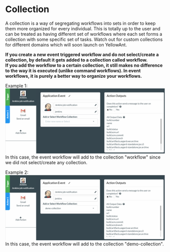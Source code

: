 # Collection

A collection is a way of segregating workflows into sets in order to keep them more organized for every individual. This is totally up to the user and can be treated as having different set of workflows where each set forms a collection with some specific set of tasks. Watch out for custom collections for different domains which will soon launch on YellowAnt.

**If you create a new event triggered workflow and do not select/create a collection, by default it gets added to a collection called workflow.  
If you add the workflow to a certain collection, it still makes no difference to the way it is executed \(unlike command workflows\). In event workflows, it is purely a better way to organize your workflows.**

Example 1:![](../../../.gitbook/assets/ex6.png)In this case, the event workflow will add to the collection "workflow" since we did not select/create any collection.

Example 2:![](../../../.gitbook/assets/ex8.png)In this case, the event workflow will add to the collection "demo-collection".

